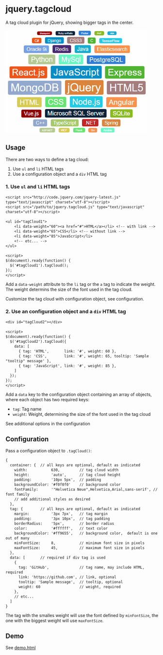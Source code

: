 # jquery.tagcloud

A tag cloud plugin for jQuery, showing bigger tags in the center.

![Sample screenshot](tag-cloud-screenshot.png)

## Usage

There are two ways to define a tag cloud:

1. Use `ul` and `li` HTML tags
2. Use a configuration object and a `div` HTML tag

### 1. Use `ul` and `li` HTML tags

```
<script src="http://code.jquery.com/jquery-latest.js" type="text/javascript" charset="utf-8"></script>
<script src="/path/to/jquery.tagcloud.js" type="text/javascript" charset="utf-8"></script>

<ul id="tagCloud1">
    <li data-weight="60"><a href="#">HTML</a></li> <!-- with link -->
    <li data-weight="65">CSS</li> <!-- without link -->
    <li data-weight="85">JavaScript</li>
    <!-- etc... -->
</ul>

<script>
$(document).ready(function() {
  $('#tagCloud1').tagCloud();
});
</script>
```

Add a `data-weight` attribute to the `li` tag or the `a` tag to indicate the weight. The weight determins the size of the font used in the tag cloud.

Customize the tag cloud with  configuration object, see configuration.

### 2. Use an configuration object and a `div` HTML tag

```
<div id="tagCloud2"></div>

<script>
$(document).ready(function() {
  $('#tagCloud2').tagCloud({
    data: [
      { tag: 'HTML',       link: '#', weight: 60 },
      { tag: 'CSS',        link: '#', weight: 65, tooltip: 'Sample "tooltip" message' },
      { tag: 'JavaScript', link: '#', weight: 85 },
    ]
  });
});
</script>
```

Add a `data` key to the configuration object containing an array of objects, where each object has two required keys:

- `tag`: Tag name
- `weight`: Weight, determining the size of the font used in the tag cloud

See additional options in the configuration

## Configuration

Pass a configuration object to `.tagCloud()`:

```
{
  container: {  // all keys are optional, default as indicated
    width:           630,         // tag cloud width
    height:          'auto',      // tag cloud height
    padding:         '10px 5px',  // padding
    backgroundColor: '#f0f0f0'    // background color
    fontFamily:      '"Helvetica Neue",Helvetica,Arial,sans-serif', // font family
    // add additional styles as desired
  },
  tag: {        // all keys are optional, default as indicated
    margin:          '3px 7px',   // tag margin
    padding:         '3px 10px',  // tag padding
    borderRadius:    '5px',       // border radius
    color:           '#ffffff',   // text color
    backgroundColor: '#ff9655',   // background color,  default is one out of many
    minFontSize:     8,           // minimum font size in pixels
    maxFontSize:     45,          // maximum font size in pixels
  },
  data: [       // required if div tag is used
    {
      tag: 'GitHub',              // tag name, may include HTML, required
      link: 'https://github.com', // link, optional
      tooltip: 'Sample message',  // tooltip, optional
      weight: 60                  // weight, required
    },
    // etc...
  ]
}
```

The tag with the smalles weight will use the font defined by `minFontSize`, the one with the biggest weight will use `maxFontSize`.

## Demo

See [demo.html](demo.html)
